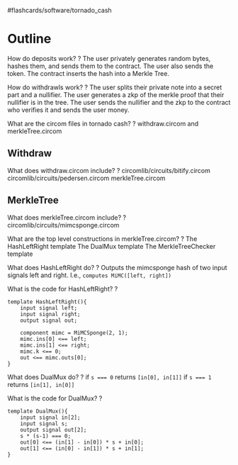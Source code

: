 #flashcards/software/tornado_cash

# Outline

How do deposits work?
?
The user privately generates random bytes, hashes them, and sends them to the contract.
The user also sends the token.
The contract inserts the hash into a Merkle Tree.
<!--SR:!2023-11-23,352,270-->

How do withdrawls work?
?
The user splits their private note into a secret part and a nullifier.
The user generates a zkp of the merkle proof that their nullifier is in the tree.
The user sends the nullifier and the zkp to the contract who verifies it and sends the user money.
<!--SR:2023-05-24,217,250-->

What are the circom files in tornado cash?
?
withdraw.circom and merkleTree.circom
<!--SR:!2023-10-19,329,270-->

## Withdraw

What does withdraw.circom include?
?
circomlib/circuits/bitify.circom
circomlib/circuits/pedersen.circom
merkleTree.circom
<!--SR:!2023-02-22,30,170-->

## MerkleTree

What does merkleTree.circom include?
?
circomlib/circuits/mimcsponge.circom
<!--SR:!2023-05-19,199,230-->

What are the top level constructions in merkleTree.circom?
?
The HashLeftRight template
The DualMux template
The MerkleTreeChecker template
<!--SR:!2023-03-31,67,170-->

What does HashLeftRight do?
?
Outputs the mimcsponge hash of two input signals left and right.
I.e., `computes MiMC([left, right])`
<!--SR:2023-05-26,219,250-->

What is the code for HashLeftRight?
?
```
template HashLeftRight(){
	input signal left;
	input signal right;
	output signal out;
	
	component mimc = MiMCSponge(2, 1);
	mimc.ins[0] <== left;
	mimc.ins[1] <== right;
	mimc.k <== 0;
	out <== mimc.outs[0];
}
```
<!--SR:2023-07-31,283,250-->

What does DualMux do?
?
if `s === 0` returns `[in[0], in[1]]`
if `s === 1` returns `[in[1], in[0]]`
<!--SR:2023-05-22,215,250-->

What is the code for DualMux?
?
```
template DualMux(){
	input signal in[2];
	input signal s;
	output signal out[2];
	s * (s-1) === 0;
	out[0] <== (in[1] - in[0]) * s + in[0];
	out[1] <== (in[0] - in[1]) * s + in[1];
}
```
<!--SR:2023-03-09,170,250-->





